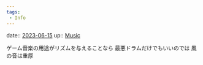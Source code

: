 ```yaml
---
tags:
 - Info
---
```


date:: [2023-06-15](/Daily_Note/2023-06-15.md)
up:: [Music](../Bar/Novel/Topics/Music.md)

ゲーム音楽の用途がリズムを与えることなら
最悪ドラムだけでもいいのでは
風の音は重厚